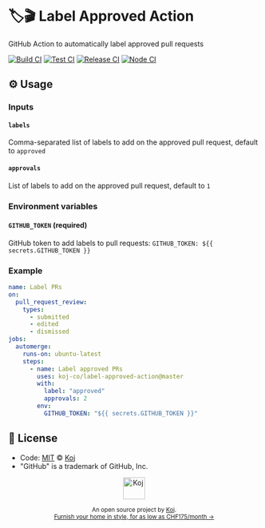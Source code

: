 # 🏷️🎬 Label Approved Action

GitHub Action to automatically label approved pull requests

[![Build CI](https://github.com/koj-co/label-approved-action/workflows/Build%20CI/badge.svg)](https://github.com/koj-co/label-approved-action/actions?query=workflow%3A%22Build+CI%22)
[![Test CI](https://github.com/koj-co/label-approved-action/workflows/Test%20CI/badge.svg)](https://github.com/koj-co/label-approved-action/actions?query=workflow%3A%22Test+CI%22)
[![Release CI](https://github.com/koj-co/label-approved-action/workflows/Release%20CI/badge.svg)](https://github.com/koj-co/label-approved-action/actions?query=workflow%3A%22Release+CI%22)
[![Node CI](https://github.com/koj-co/label-approved-action/workflows/Node%20CI/badge.svg)](https://github.com/koj-co/label-approved-action/actions?query=workflow%3A%22Node+CI%22)

## ⚙️ Usage

### Inputs

#### `labels`

Comma-separated list of labels to add on the approved pull request, default to `approved`

#### `approvals`

List of labels to add on the approved pull request, default to `1`

### Environment variables

#### `GITHUB_TOKEN` (required)

GitHub token to add labels to pull requests: `GITHUB_TOKEN: ${{ secrets.GITHUB_TOKEN }}`

### Example

```yaml
name: Label PRs
on:
  pull_request_review:
    types:
      - submitted
      - edited
      - dismissed
jobs:
  automerge:
    runs-on: ubuntu-latest
    steps:
      - name: Label approved PRs
        uses: koj-co/label-approved-action@master
        with:
          label: "approved"
          approvals: 2
        env:
          GITHUB_TOKEN: "${{ secrets.GITHUB_TOKEN }}"
```

## 📄 License

- Code: [MIT](./LICENSE) © [Koj](https://koj.co)
- "GitHub" is a trademark of GitHub, Inc.

<p align="center">
  <a href="https://koj.co">
    <img width="44" alt="Koj" src="https://kojcdn.com/v1593890002/website-v2/logo_mcxuwq.svg">
  </a>
</p>
<p align="center">
  <sub>An open source project by <a href="https://koj.co">Koj</a>. <br> <a href="https://koj.co">Furnish your home in style, for as low as CHF175/month →</a></sub>
</p>
